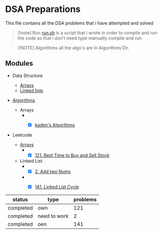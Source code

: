 
# DSA Preparations
This file contains all the DSA problems that i have attempted and solved 

> [!note] Run
> [run.sh](./run.sh) is a script that i wrote in order to compile and run the code so that i don't need type manually compile and run

> [!NOTE] Algorithms
> all the algo\'s are in Algorithms Dir.

## Modules
- Data Structure
  - [Arrays](./Arrays/)
  - [Linked lists](./LinkedList/)



- [Algorithms](./Algorithms/)

  - Arrays
    - - [x] [kaden's Algorithms](./Algorithms/Arrays/Kadane.java)


- Leetcode

  - [Arrays](./Arrays/Leetcode.java)
    - - [x] [121. Best Time to Buy and Sell Stock](https://leetcode.com/problems/best-time-to-buy-and-sell-stock/description/)

  - Linked List 
    - - [x] [2. Add two Nums](https://leetcode.com/problems/add-two-numbers/description/)
    - - [x] [141. Linked List Cycle](https://leetcode.com/problems/linked-list-cycle/description/)



| status | type | problems |
| --------------- | --------------- | ----------- |
| completed | own | 121 |
| completed| need to work | 2 |
| completed| oen | 141|



